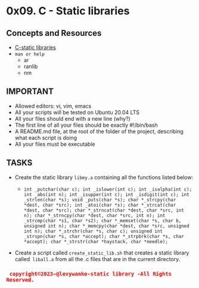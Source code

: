 


# 0x09. C - Static libraries


## Concepts and Resources

* [C-static libraries](https://intranet.alxswe.com/concepts/61)
* `man or help`
    * ar
    * ranlib
    * nm

## IMPORTANT

 * Allowed editors: vi, vim, emacs
 * All your scripts will be tested on Ubuntu 20.04 LTS
 * All your files should end with a new line (why?)
 * The first line of all your files should be exactly #!/bin/bash
 * A README.md file, at the root of the folder of the project, describing what each script is doing
 * All your files must be executable

## TASKS

 * Create the static library `libmy.a` containing all the functions listed below:
   * `int _putchar(char c);
      int _islower(int c);
      int _isalpha(int c);
      int _abs(int n);
      int _isupper(int c);
      int _isdigit(int c);
      int _strlen(char *s);
      void _puts(char *s);
      char *_strcpy(char *dest, char *src);
      int _atoi(char *s);
      char *_strcat(char *dest, char *src);
      char *_strncat(char *dest, char *src, int n);
      char *_strncpy(char *dest, char *src, int n);
      int _strcmp(char *s1, char *s2);
      char *_memset(char *s, char b, unsigned int n);
      char *_memcpy(char *dest, char *src, unsigned int n);
      char *_strchr(char *s, char c);
      unsigned int _strspn(char *s, char *accept);
      char *_strpbrk(char *s, char *accept);
      char *_strstr(char *haystack, char *needle);`

 * Create a script called `create_static_lib.sh` that creates a static library called` liball.a` from all the .c files that are in the current directory.

###           <span style="color:red"> ` copyright©2023-@levywanke-static library -All Rights Reserved.`</span>
